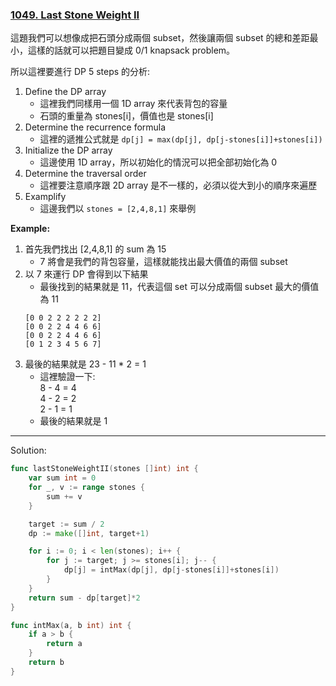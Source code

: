 ### [1049. Last Stone Weight II]

這題我們可以想像成把石頭分成兩個 subset，然後讓兩個 subset 的總和差距最小，這樣的話就可以把題目變成 0/1 knapsack problem。

所以這裡要進行 DP 5 steps 的分析:

1.  Define the DP array
    -   這裡我們同樣用一個 1D array 來代表背包的容量
    -   石頭的重量為 stones[i]，價值也是 stones[i]
2.  Determine the recurrence formula
    -   這裡的遞推公式就是 `dp[j] = max(dp[j], dp[j-stones[i]]+stones[i])`
3.  Initialize the DP array
    -   這邊使用 1D array，所以初始化的情況可以把全部初始化為 0
4.  Determine the traversal order
    -   這裡要注意順序跟 2D array 是不一樣的，必須以從大到小的順序來遍歷
5.  Examplify
    -   這邊我們以 `stones = [2,4,8,1]` 來舉例

**Example:**

1.  首先我們找出 [2,4,8,1] 的 sum 為 15
    -   7 將會是我們的背包容量，這樣就能找出最大價值的兩個 subset
2.  以 7 來運行 DP 會得到以下結果
    -   最後找到的結果就是 11，代表這個 set 可以分成兩個 subset 最大的價值為 11
    ```
    [0 0 2 2 2 2 2 2]
    [0 0 2 2 4 4 6 6]
    [0 0 2 2 4 4 6 6]
    [0 1 2 3 4 5 6 7]
    ```
3.  最後的結果就是 23 - 11 * 2 = 1
    -   這裡驗證一下:  
    8 - 4 = 4  
    4 - 2 = 2  
    2 - 1 = 1  
    -   最後的結果就是 1

---

Solution:
```go
func lastStoneWeightII(stones []int) int {
	var sum int = 0
	for _, v := range stones {
		sum += v
	}

	target := sum / 2
	dp := make([]int, target+1)

	for i := 0; i < len(stones); i++ {
		for j := target; j >= stones[i]; j-- {
			dp[j] = intMax(dp[j], dp[j-stones[i]]+stones[i])
		}
	}
	return sum - dp[target]*2
}

func intMax(a, b int) int {
	if a > b {
		return a
	}
	return b
}
```

[1049. Last Stone Weight II]: https://leetcode.com/problems/last-stone-weight-ii/